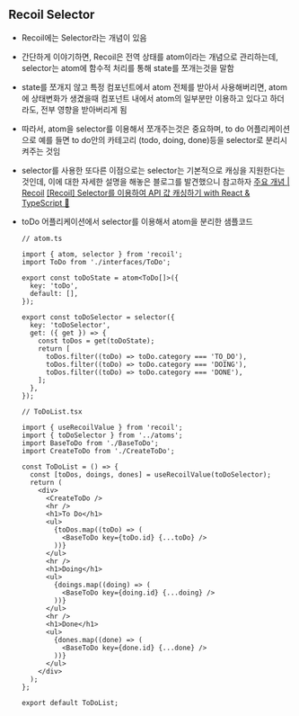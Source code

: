 ## Recoil Selector

- Recoil에는 Selector라는 개념이 있음
- 간단하게 이야기하면, Recoil은 전역 상태를 atom이라는 개념으로 관리하는데, selector는 atom에 함수적 처리를 통해 state를 쪼개는것을 말함
- state를 쪼개지 않고 특정 컴포넌트에서 atom 전체를 받아서 사용해버리면, atom에 상태변화가 생겼을때 컴포넌트 내에서 atom의 일부분만 이용하고 있다고 하더라도, 전부 영향을 받아버리게 됨
- 따라서, atom을 selector를 이용해서 쪼개주는것은 중요하며, to do 어플리케이션으로 예를 들면 to do안의 카테고리 (todo, doing, done)등을 selector로 분리시켜주는 것임
- selector를 사용한 또다른 이점으로는 selector는 기본적으로 캐싱을 지원한다는 것인데, 이에 대한 자세한 설명을 해놓은 블로그를 발견했으니 참고하자
  [주요 개념 | Recoil](https://recoiljs.org/ko/docs/introduction/core-concepts#selectors)
  [[Recoil] Selector를 이용하여 API 값 캐싱하기 with React & TypeScript 📮](https://velog.io/@yiyb0603/Selector%EB%A5%BC-%EC%9D%B4%EC%9A%A9%ED%95%98%EC%97%AC-%EB%8D%B0%EC%9D%B4%ED%84%B0-%EA%B0%92-%EC%BA%90%EC%8B%B1%ED%95%98%EA%B8%B0)
- toDo 어플리케이션에서 selector를 이용해서 atom을 분리한 샘플코드

  ```tsx
  // atom.ts

  import { atom, selector } from 'recoil';
  import ToDo from './interfaces/ToDo';

  export const toDoState = atom<ToDo[]>({
    key: 'toDo',
    default: [],
  });

  export const toDoSelector = selector({
    key: 'toDoSelector',
    get: ({ get }) => {
      const toDos = get(toDoState);
      return [
        toDos.filter((toDo) => toDo.category === 'TO_DO'),
        toDos.filter((toDo) => toDo.category === 'DOING'),
        toDos.filter((toDo) => toDo.category === 'DONE'),
      ];
    },
  });
  ```

  ```tsx
  // ToDoList.tsx

  import { useRecoilValue } from 'recoil';
  import { toDoSelector } from '../atoms';
  import BaseToDo from './BaseToDo';
  import CreateToDo from './CreateToDo';

  const ToDoList = () => {
    const [toDos, doings, dones] = useRecoilValue(toDoSelector);
    return (
      <div>
        <CreateToDo />
        <hr />
        <h1>To Do</h1>
        <ul>
          {toDos.map((toDo) => (
            <BaseToDo key={toDo.id} {...toDo} />
          ))}
        </ul>
        <hr />
        <h1>Doing</h1>
        <ul>
          {doings.map((doing) => (
            <BaseToDo key={doing.id} {...doing} />
          ))}
        </ul>
        <hr />
        <h1>Done</h1>
        <ul>
          {dones.map((done) => (
            <BaseToDo key={done.id} {...done} />
          ))}
        </ul>
      </div>
    );
  };

  export default ToDoList;
  ```
